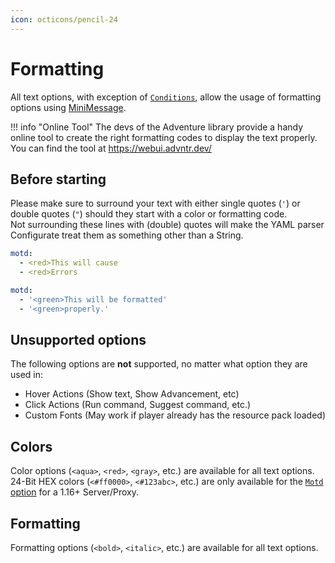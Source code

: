 ```yaml
---
icon: octicons/pencil-24
---
```


# Formatting

All text options, with exception of [`Conditions`](../index.md#conditions), allow the usage of formatting options using [MiniMessage].

!!! info "Online Tool"
    The devs of the Adventure library provide a handy online tool to create the right formatting codes to display the text properly.  
    You can find the tool at https://webui.advntr.dev/

## Before starting

Please make sure to surround your text with either single quotes (`'`) or double quotes (`"`) should they start with a color or formatting code.  
Not surrounding these lines with (double) quotes will make the YAML parser Configurate treat them as something other than a String.

```yaml title="Wrong formatting"
motd:
  - <red>This will cause
  - <red>Errors
```

```yaml title="Right formatting"
motd:
  - '<green>This will be formatted'
  - '<green>properly.'
```

## Unsupported options

The following options are **not** supported, no matter what option they are used in:

- Hover Actions (Show text, Show Advancement, etc)
- Click Actions (Run command, Suggest command, etc.)
- Custom Fonts (May work if player already has the resource pack loaded)

## Colors

Color options (`<aqua>`, `<red>`, `<gray>`, etc.) are available for all text options.  
24-Bit HEX colors (`<#ff0000>`, `<#123abc>`, etc.) are only available for the [`Motd` option](../index.md#motd) for a 1.16+ Server/Proxy.

## Formatting

Formatting options (`<bold>`, `<italic>`, etc.) are available for all text options.

[MiniMessage]: https://docs.adventure.kyori.net/minimessage/index.html
